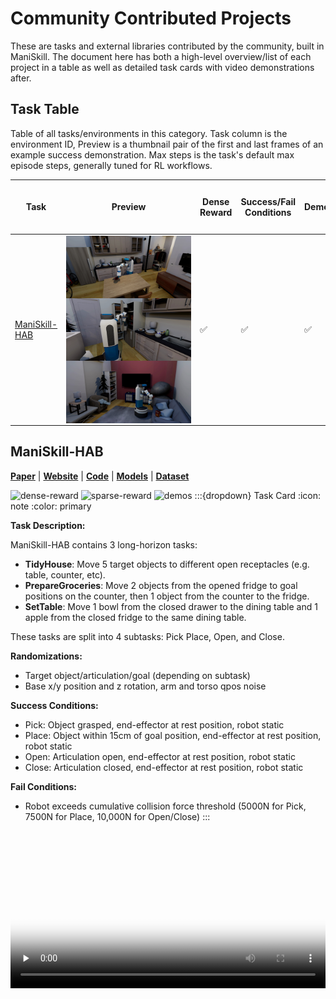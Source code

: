 <!-- THIS IS ALL GENERATED DOCUMENTATION. DO NOT MODIFY THIS FILE -->
[asset-badge]: https://img.shields.io/badge/download%20asset-yes-blue.svg
[dense-reward-badge]: https://img.shields.io/badge/dense%20reward-yes-green.svg
[sparse-reward-badge]: https://img.shields.io/badge/sparse%20reward-yes-green.svg
[no-dense-reward-badge]: https://img.shields.io/badge/dense%20reward-no-red.svg
[no-sparse-reward-badge]: https://img.shields.io/badge/sparse%20reward-no-red.svg
[demos-badge]: https://img.shields.io/badge/demos-yes-green.svg
# Community Contributed Projects

These are tasks and external libraries contributed by the community, built in ManiSkill.
The document here has both a high-level overview/list of each project in a table as well as detailed task cards with video demonstrations after.

## Task Table
Table of all tasks/environments in this category. Task column is the environment ID, Preview is a thumbnail pair of the first and last frames of an example success demonstration. Max steps is the task's default max episode steps, generally tuned for RL workflows.
<table class="table">
<thead>
<tr class="row-odd">
<th class="head"><p>Task</p></th>
<th class="head"><p>Preview</p></th>
<th class="head"><p>Dense Reward</p></th>
<th class="head"><p>Success/Fail Conditions</p></th>
<th class="head"><p>Demos</p></th>
<th class="head"><p>Max Episode Steps</p></th>
</tr>
</thead>
<tbody>
<tr class="row-odd">
<td><p><a href="https://arth-shukla.github.io/mshab/" target="_blank">ManiSkill-HAB</a></p></td>
<td><div style='display:flex;gap:4px;align-items:center'><img style='min-width:min(50%, 200px);max-width:200px;height:auto' src='../../_static/env_thumbnails/ManiSkill-HAB_rt_thumb.png' alt='ManiSkill-HAB'></td>
<td><p>✅</p></td>
<td><p>✅</p></td>
<td><p>✅</p></td>
<td><p>Full Task: 1200-2000<br /><br />Subtasks: 200</p></td>
</tr>
</tbody>
</table>

## ManiSkill-HAB

**[Paper](https://arxiv.org/abs/2412.13211)** | **[Website](https://arth-shukla.github.io/mshab)** | **[Code](https://github.com/arth-shukla/mshab)** | **[Models](https://huggingface.co/arth-shukla/mshab_checkpoints)** | **[Dataset](https://arth-shukla.github.io/mshab/#dataset-section)**

![dense-reward][dense-reward-badge]
![sparse-reward][sparse-reward-badge]
![demos][demos-badge]
:::{dropdown} Task Card
:icon: note
:color: primary

**Task Description:**

ManiSkill-HAB contains 3 long-horizon tasks:
- **TidyHouse**: Move 5 target objects to different open receptacles (e.g. table, counter, etc).
- **PrepareGroceries**: Move 2 objects from the opened fridge to goal positions on the counter,
then 1 object from the counter to the fridge.
- **SetTable**: Move 1 bowl from the closed drawer to the dining table and 1 apple from the
closed fridge to the same dining table.

These tasks are split into 4 subtasks: Pick Place, Open, and Close.

**Randomizations:**
- Target object/articulation/goal (depending on subtask)
- Base x/y position and z rotation, arm and torso qpos noise

**Success Conditions:**
- Pick: Object grasped, end-effector at rest position, robot static
- Place: Object within 15cm of goal position, end-effector at rest position, robot static
- Open: Articulation open, end-effector at rest position, robot static
- Close: Articulation closed, end-effector at rest position, robot static

**Fail Conditions:**
- Robot exceeds cumulative collision force threshold (5000N for Pick, 7500N for Place, 10,000N for Open/Close)
:::

<div style="display: flex; justify-content: center;">
<video preload="none" controls="True" width="100%" style="max-width: min(100%, 512px);" poster="../../_static/env_thumbnails/ManiSkill-HAB_rt_poster.png">
<source src="https://github.com/haosulab/ManiSkill/raw/main/figures/environment_demos/ManiSkill-HAB_rt.mp4" type="video/mp4">
</video>
</div>
